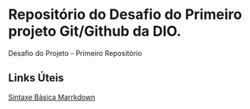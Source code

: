 # Repositório do Desafio do Primeiro projeto Git/Github da DIO.
Desafio do Projeto - Primeiro Repositório

## Links Úteis
[Sintaxe Básica Marrkdown](https://www.markdownguide.org/cheat-sheet/)
